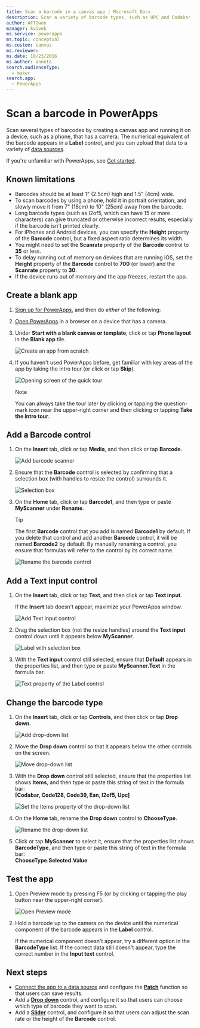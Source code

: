 ```yaml
---
title: Scan a barcode in a canvas app | Microsoft Docs
description: Scan a variety of barcode types, such as UPC and Codabar
author: AFTOwen
manager: kvivek
ms.service: powerapps
ms.topic: conceptual
ms.custom: canvas
ms.reviewer: 
ms.date: 10/23/2016
ms.author: anneta
search.audienceType: 
  - maker
search.app: 
  - PowerApps
---
```

# Scan a barcode in PowerApps

Scan several types of barcodes by creating a canvas app and running it on a device, such as a phone, that has a camera. The numerical equivalent of the barcode appears in a **Label** control, and you can upload that data to a variety of [data sources](connections-list.md).

If you're unfamiliar with PowerApps, see [Get started](getting-started.md).

## Known limitations

* Barcodes should be at least 1" (2.5cm) high and 1.5" (4cm) wide.
* To scan barcodes by using a phone, hold it in portrait orientation, and slowly move it from 7" (18cm) to 10" (25cm) away from the barcode.
* Long barcode types (such as I2of5, which can have 15 or more characters) can give truncated or otherwise incorrect results, especially if the barcode isn't printed clearly.
* For iPhones and Android devices, you can specify the **Height** property of the **Barcode** control, but a fixed aspect ratio determines its width.
* You might need to set the **Scanrate** property of the **Barcode** control to **35** or less.
* To delay running out of memory on devices that are running iOS, set the **Height** property of the **Barcode** control to **700** (or lower) and the **Scanrate** property to **30**.
* If the device runs out of memory and the app freezes, restart the app.

## Create a blank app
1. [Sign up for PowerApps](../signup-for-powerapps.md), and then do *either* of the following:

2. [Open PowerApps](https://create.powerapps.com) in a browser on a device that has a camera.

3. Under **Start with a blank canvas or template**, click or tap **Phone layout** in the **Blank app** tile.

    ![Create an app from scratch](./media/scan-barcode/create-from-blank.png)

4. If you haven't used PowerApps before, get familiar with key areas of the app by taking the intro tour (or click or tap **Skip**).

    ![Opening screen of the quick tour](./media/scan-barcode/quick-tour.png)

    > [!NOTE]
   > You can always take the tour later by clicking or tapping the question-mark icon near the upper-right corner and then clicking or tapping **Take the intro tour**.

## Add a Barcode control
1. On the **Insert** tab, click or tap **Media**, and then click or tap **Barcode**.

    ![Add barcode scanner](./media/scan-barcode/add-scanner.png)

2. Ensure that the **Barcode** control is selected by confirming that a selection box (with handles to resize the control) surrounds it.

    ![Selection box](./media/scan-barcode/selection-box.png)

3. On the **Home** tab, click or tap **Barcode1**, and then type or paste **MyScanner** under **Rename**.

    > [!TIP]
   > The first **Barcode** control that you add is named **Barcode1** by default. If you delete that control and add another **Barcode** control, it will be named **Barcode2** by default. By manually renaming a control, you ensure that formulas will refer to the control by its correct name.

    ![Rename the barcode control](./media/scan-barcode/rename-barcode.png)

## Add a Text input control
1. On the **Insert** tab, click or tap **Text**, and then click or tap **Text input**.

    If the **Insert** tab doesn't appear, maximize your PowerApps window.

    ![Add Text input control](./media/scan-barcode/add-text-input.png)

2. Drag the selection box (not the resize handles) around the **Text input** control down until it appears below **MyScanner**.

    ![Label with selection box](./media/scan-barcode/move-input-text.png)

3. With the **Text input** control still selected, ensure that **Default** appears in the properties list, and then type or paste **MyScanner.Text** in the formula bar.

    ![Text property of the Label control](./media/scan-barcode/default-text.png)

## Change the barcode type
1. On the **Insert** tab, click or tap **Controls**, and then click or tap **Drop down**.

    ![Add drop-down list](./media/scan-barcode/insert-dropdown.png)

2. Move the **Drop down** control so that it appears below the other controls on the screen.

    ![Move drop-down list](./media/scan-barcode/move-dropdown.png)

3. With the **Drop down** control still selected, ensure that the properties list shows **Items**, and then type or paste this string of text in the formula bar:<br>
    **[Codabar, Code128, Code39, Ean, I2of5, Upc]**

    ![Set the Items property of the drop-down list](./media/scan-barcode/items-property.png)

4. On the **Home** tab, rename the **Drop down** control to **ChooseType**.

    ![Rename the drop-down list](./media/scan-barcode/rename-dropdown.png)

5. Click or tap **MyScanner** to select it, ensure that the properties list shows **BarcodeType**, and then type or paste this string of text in the formula bar:<br>
    **ChooseType.Selected.Value**

## Test the app
1. Open Preview mode by pressing F5 (or by clicking or tapping the play button near the upper-right corner).

    ![Open Preview mode](./media/scan-barcode/open-preview.png)

2. Hold a barcode up to the camera on the device until the numerical component of the barcode appears in the **Label** control.

    If the numerical component doesn't appear, try a different option in the **BarcodeType** list. If the correct data still doesn't appear, type the correct number in the **Input text** control.

## Next steps
* [Connect the app to a data source](add-data-connection.md) and configure the **[Patch](functions/function-patch.md)** function so that users can save results.
* Add a **[Drop down](controls/control-drop-down.md)** control, and configure it so that users can choose which type of barcode they want to scan.
* Add a **[Slider](controls/control-slider.md)** control, and configure it so that users can adjust the scan rate or the height of the **Barcode** control.
